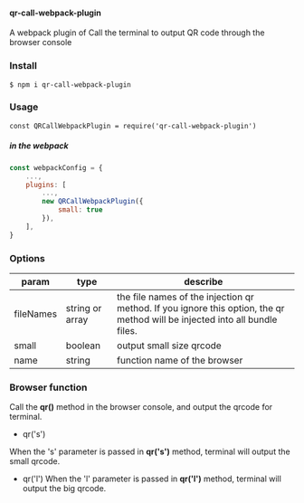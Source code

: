 #### qr-call-webpack-plugin

A webpack plugin of Call the terminal to output QR code through the browser console

### Install
    $ npm i qr-call-webpack-plugin
### Usage
    const QRCallWebpackPlugin = require('qr-call-webpack-plugin')

##### in the webpack
```javascript
const webpackConfig = {
    ...,
    plugins: [
        ...,
        new QRCallWebpackPlugin({
            small: true
        }),
    ],
}
```
### Options

|param   |type   |describe   |
| ------------ | ------------ | ------------ |
| fileNames  | string or array  | the file names of the injection qr method.  If you ignore this option, the qr method will be injected into all bundle files.    |
| small  | boolean  | output small size qrcode  |
| name  | string  | function name of the browser  |

### Browser function
 Call the **qr()** method in the browser console, and output the qrcode for terminal.
- qr('s')

 When the 's' parameter is passed in **qr('s')** method, terminal will output the small qrcode.
- qr('l')
 When the 'l' parameter is passed in **qr('l')** method, terminal will output the big qrcode.
